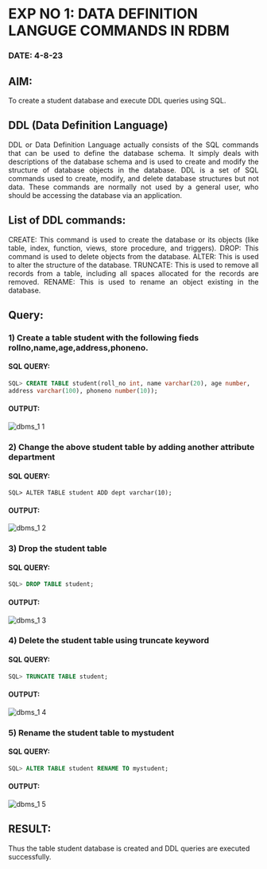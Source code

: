 # EXP NO 1: DATA DEFINITION LANGUGE COMMANDS IN RDBM

### DATE: 4-8-23

## AIM:

To create a student database and execute DDL queries using SQL.

## DDL (Data Definition Language)
<div align="justify">
DDL or Data Definition Language actually consists of the SQL commands that can be used to define the database schema. It simply deals with descriptions of the database schema and is used to create and modify the structure of database objects in the database. DDL is a set of SQL commands used to create, modify, and delete database structures but not data. These commands are normally not used by a general user, who should be accessing the database via an application.
</div>
 
## List of DDL commands: 
<div align="justify">
CREATE: This command is used to create the database or its objects (like table, index, function, views, store procedure, and triggers).
DROP: This command is used to delete objects from the database.
ALTER: This is used to alter the structure of the database.
TRUNCATE: This is used to remove all records from a table, including all spaces allocated for the records are removed.
RENAME: This is used to rename an object existing in the database.
</div>

## Query:

### 1) Create a table student with the following fieds rollno,name,age,address,phoneno.
#### SQL QUERY: 
```sql
SQL> CREATE TABLE student(roll_no int, name varchar(20), age number,
address varchar(100), phoneno number(10));
```
#### OUTPUT:
![dbms_1 1](https://github.com/gummadileepkumar/G2_DBMS/assets/118707761/c674d16c-f536-4648-8522-dff3fd1deebd)


### 2) Change the above student table by adding another attribute department
#### SQL QUERY: 
```mysql
SQL> ALTER TABLE student ADD dept varchar(10);
```
#### OUTPUT:
![dbms_1 2](https://github.com/gummadileepkumar/G2_DBMS/assets/118707761/75ddcbb9-b773-4602-9993-fb4ea6510504)


### 3) Drop the student table
#### SQL QUERY: 
```sql
SQL> DROP TABLE student;
```
#### OUTPUT:
![dbms_1 3](https://github.com/gummadileepkumar/G2_DBMS/assets/118707761/be3a2fca-1dfd-4af8-853e-39daac9d169d)


### 4) Delete the student table using truncate keyword
#### SQL QUERY: 
```sql
SQL> TRUNCATE TABLE student;
```
#### OUTPUT:
![dbms_1 4](https://github.com/gummadileepkumar/G2_DBMS/assets/118707761/d2a70db5-1575-4235-b875-3fea0f4194d7)


### 5) Rename the student table to mystudent
#### SQL QUERY: 
```sql
SQL> ALTER TABLE student RENAME TO mystudent;
```
#### OUTPUT:
![dbms_1 5](https://github.com/gummadileepkumar/G2_DBMS/assets/118707761/87958e70-c3da-4a78-aded-58116b6a03d4)


## RESULT:
Thus the table student database is created and DDL queries are executed successfully.
